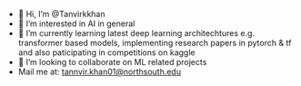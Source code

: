 - 👋 Hi, I’m @Tanvirkkhan
- 👀 I’m interested in AI in general
- 🌱 I’m currently learning latest deep learning architechtures e.g. transformer based models, implementing research papers in pytorch & tf and also paticipating in competitions on kaggle
- 💞️ I’m looking to collaborate on ML related projects
- Mail me at: tannvir.khan01@northsouth.edu

<!---
Tanvirkkhan/Tanvirkkhan is a ✨ special ✨ repository because its `README.md` (this file) appears on your GitHub profile.
You can click the Preview link to take a look at your changes.
--->
